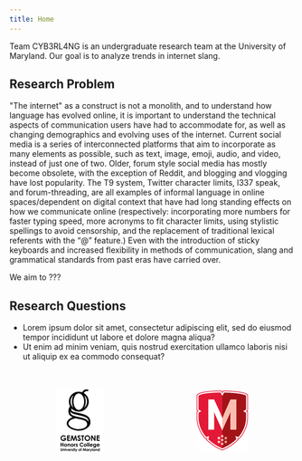 ```yaml
---
title: Home
---
```


Team CYB3RL4NG is an undergraduate research team at the University of Maryland. Our goal is to analyze trends in internet slang.

## Research Problem

"The internet" as a construct is not a monolith, and to understand how language has evolved online, it is important to understand the technical aspects of communication users have had to accommodate for, as well as changing demographics and evolving uses of the internet. Current social media is a series of interconnected platforms that aim to incorporate as many elements as possible, such as text, image, emoji, audio, and video, instead of just one of two. Older, forum style social media has mostly become obsolete, with the exception of Reddit, and blogging and vlogging have lost popularity. The T9 system, Twitter character limits, l337 speak, and forum-threading, are all examples of informal language in online spaces/dependent on digital context that have had long standing effects on how we communicate online (respectively: incorporating more numbers for faster typing speed, more acronyms to fit character limits, using stylistic spellings to avoid censorship, and the replacement of traditional lexical referents with the “@” feature.) Even with the introduction of sticky keyboards and increased flexibility in methods of communication, slang and grammatical standards from past eras have carried over.

We aim to ???

## Research Questions

- Lorem ipsum dolor sit amet, consectetur adipiscing elit, sed do eiusmod tempor incididunt ut labore et dolore magna aliqua?
- Ut enim ad minim veniam, quis nostrud exercitation ullamco laboris nisi ut aliquip ex ea commodo consequat?

<br>
<br>

<div style="display: flex; width: 100%; align-items: center; justify-content: space-around;">
  <div><a href="https://gemstone.umd.edu/"><img src="/assets/img/gemstone.png" alt="Gemstone logo"></a></div>
  <div><a href="https://honors.umd.edu/"><img src="/assets/img/umdhonors.png" alt="Honors College logo"></a></div>
</div>
